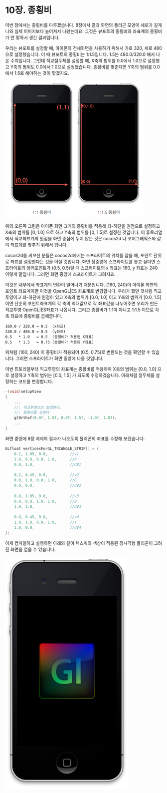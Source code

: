 # 10장. 종횡비

이번 장에서는 종횡비를 다루겠습니다. 8장에서 결과 화면의 폴리곤 모양이 세로가 길게 나와 실제 이미지보다 늘어져서 나왔는데요. 그것은 뷰포트의 종횡비와 좌표계의 종횡비가 안 맞아서 생긴 결과입니다.

우리는 뷰포트를 설정할 때, 아이폰의 전체화면을 사용하기 위해서 가로 320, 세로 480으로 설정했습니다. 이 때 뷰포트의 종횡비는 1:1.5입니다. 1.5는 480.0/320.0 해서 나온 수치입니다. 그런데 직교절두체를 설정할 때, X축의 범위를 0.0에서 1.0으로 설정했고 Y축의 범위도 0.0에서 1.0으로 설정했습니다. 종횡비를 맞춘다면 Y축의 범위를 0.0에서 1.5로 해야하는 것이 맞겠지요.

![](../../.gitbook/assets/tut01%20%282%29.png)

위의 오른쪽 그림은 아이폰 화면 크기의 종횡비를 적용해 좌-하단을 원점으로 설정하고 X축의 범위를 \[0, 1.0\] 으로 하고 Y축의 범위를 \[0, 1.5\]로 설정한 것입니다. 이 튜토리얼에서 직교좌표계의 원점을 화면 중심에 두지 않는 것은 cocos2d 나 코어그래픽스와 같이 좌표계를 맞추기 위해서 입니다.

cocos2d를 써보신 분들은 cocos2d에서는 스프라이트의 위치를 잡을 때, 포인트 단위로 좌표를 설정한다는 것을 아실 것입니다. 화면 정중앙에 스프라이트를 놓고 싶다면 스프라이트의 앵커포인트가 \(0.5, 0.5\)일 때 스프라이트의 x 좌표는 160, y 좌표는 240 이렇게 말입니다. 그러면 화면 중앙에 스프라이트가 그려지죠.

이것은 내부에서 좌표계의 변환이 일어나기 때문입니다. \(160, 240\)이 아이폰 화면의 포인트 좌표계이면 이것을 OpenGL\|ES 좌표계로 변경합니다. 우리가 했던 것처럼 직교투영이고 좌-하단에 원점이 있고 X축의 범위가 \[0.0, 1.0\] 이고 Y축의 범위가 \[0.0, 1.5\]이면 단순히 포인트좌표계의 각 축의 최대값으로 각 좌표값을 나누어주면 우리가 만든 직교투영 OpenGL\|ES좌표가 나옵니다. 그리고 종횡비가 1:1이 아니고 1:1.5 이므로 각 축 좌표에 종횡비를 곱해줍니다.

```text
160.0 / 320.0 = 0.5  (x좌표)  
240.0 / 480.0 = 0.5  (y좌표)  
0.5   * 1.0   = 0.5  (종횡비가 적용된 X좌표)  
0.5   * 1.5   = 0.75 (종횡비가 적용된 Y좌표)
```

위처럼 \(160, 240\) 이 종횡비가 적용되어 \(0.5, 0.75\)로 변환되는 것을 확인할 수 있습니다. 그러면 스프라이트가 화면 중앙에 나올 것입니다.

이번 튜토리얼부터 직교투영의 좌표계는 종횡비를 적용하여 X축의 범위는 \[0.0, 1.0\] 으로 설정하고 Y축의 범위는 \[0.0, 1.5\] 가 되도록 수정하겠습니다. 아래처럼 절두체를 설정하는 코드를 변경합니다.

```objectivec
-(void)setupView  
{  
    ...  
    //: 직교투영으로 설정한다.  
    //: 종횡비를 맞춘다  
    glOrthof(0.0f, 1.0f, 0.0f, 1.5f, -1.0f, 1.0f);  
    ...  
}
```

화면 중앙에 8장 예제의 결과가 나오도록 폴리곤의 좌표를 수정해 보겠습니다.

```objectivec
GLfloat verticesForGL_TRIANGLE_STRIP[] = {  
    0.2, 1.05, 0.0,          //v1  
    1.0, 0.0, 0.0, 1.0,      //R  
    0.0, 1.0,                //UV1  

    0.2, 0.45, 0.0,          //v2  
    0.0, 1.0, 0.0, 1.0,      //G  
    0.0, 0.0,                //UV2  

    0.8, 1.05, 0.0,          //v3  
    0.0, 0.0, 1.0, 1.0,      //B  
    1.0, 1.0,                //UV3  

    0.8, 0.45, 0.0,          //v4  
    1.0, 1.0, 0.0, 1.0,      //Y  
    1.0, 0.0,                //UV4  
};
```

이제 컴파일하고 실행하면 아래와 같이 텍스춰와 색상이 적용된 정사각형 폴리곤이 그려진 화면을 얻을 수 있습니다.

![](../../.gitbook/assets/tut03.png)

